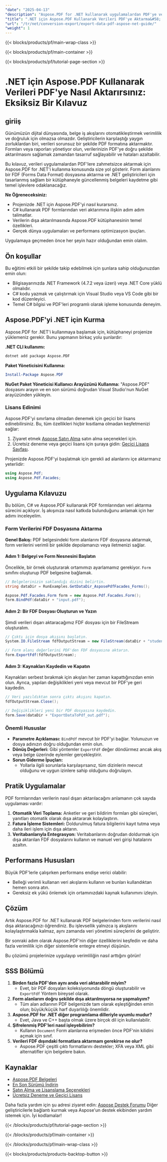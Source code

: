 ```yaml
---
"date": "2025-04-13"
"description": "Aspose.PDF for .NET kullanarak uygulamalardan PDF'ye verileri verimli bir şekilde nasıl aktaracağınızı öğrenin. Bu kılavuz, kurulumu, C# dilindeki kod örneklerini ve temel özellikleri kapsar."
"title": ".NET için Aspose.PDF Kullanarak Verileri PDF'ye Aktarma&#58; Tam Bir Kılavuz"
"url": "/tr/net/conversion-export/export-data-pdf-aspose-net-guide/"
"weight": 1
---
```


{{< blocks/products/pf/main-wrap-class >}}

{{< blocks/products/pf/main-container >}}

{{< blocks/products/pf/tutorial-page-section >}}


# .NET için Aspose.PDF Kullanarak Verileri PDF'ye Nasıl Aktarırsınız: Eksiksiz Bir Kılavuz

## giriiş

Günümüzün dijital dünyasında, belge iş akışlarını otomatikleştirmek verimlilik ve doğruluk için olmazsa olmazdır. Geliştiricilerin karşılaştığı yaygın zorluklardan biri, verileri sorunsuz bir şekilde PDF formatına aktarmaktır. Formları veya raporları yönetiyor olun, verilerinizin PDF'ye doğru şekilde aktarılmasını sağlamak zamandan tasarruf sağlayabilir ve hataları azaltabilir.

Bu kılavuz, verileri uygulamalardan PDF'lere zahmetsizce aktarmak için Aspose.PDF for .NET'i kullanma konusunda size yol gösterir. Form alanlarını bir FDF (Forms Data Format) dosyasına aktarma ve .NET geliştiricileri için tasarlanmış sağlam bir kütüphaneyle güncellenmiş belgeleri kaydetme gibi temel işlevlere odaklanacağız.

**Ne Öğreneceksiniz:**
- Projenizde .NET için Aspose.PDF'yi nasıl kurarsınız.
- C# kullanarak PDF formlarından veri aktarımına ilişkin adım adım talimatlar.
- Verilerin dışa aktarılmasında Aspose.PDF kütüphanesinin temel özellikleri.
- Gerçek dünya uygulamaları ve performans optimizasyon ipuçları.

Uygulamaya geçmeden önce her şeyin hazır olduğundan emin olalım.

## Ön koşullar

Bu eğitimi etkili bir şekilde takip edebilmek için şunlara sahip olduğunuzdan emin olun:
- Bilgisayarınızda .NET Framework (4.7.2 veya üzeri) veya .NET Core yüklü olmalıdır.
- C# kodu yazmak ve çalıştırmak için Visual Studio veya VS Code gibi bir kod düzenleyici.
- Temel C# bilgisi ve PDF'leri programlı olarak işleme konusunda deneyim.

## Aspose.PDF'yi .NET için Kurma

Aspose.PDF for .NET'i kullanmaya başlamak için, kütüphaneyi projenize yüklemeniz gerekir. Bunu yapmanın birkaç yolu şunlardır:

**.NET CLI kullanımı:**
```bash
dotnet add package Aspose.PDF
```

**Paket Yöneticisini Kullanma:**
```powershell
Install-Package Aspose.PDF
```

**NuGet Paket Yöneticisi Kullanıcı Arayüzünü Kullanma:**
"Aspose.PDF" dosyasını arayın ve en son sürümü doğrudan Visual Studio'nun NuGet arayüzünden yükleyin.

### Lisans Edinimi

Aspose.PDF'yi sınırlama olmadan denemek için geçici bir lisans edinebilirsiniz. Bu, tüm özellikleri hiçbir kısıtlama olmadan keşfetmenizi sağlar:
1. Ziyaret etmek [Aspose Satın Alma](https://purchase.aspose.com/buy) satın alma seçenekleri için.
2. Ücretsiz deneme veya geçici lisans için şuraya gidin: [Geçici Lisans Sayfası](https://purchase.aspose.com/temporary-license/).

Projenizde Aspose.PDF'yi başlatmak için gerekli ad alanlarını içe aktarmanız yeterlidir:
```csharp
using Aspose.Pdf;
using Aspose.Pdf.Facades;
```

## Uygulama Kılavuzu

Bu bölüm, C# ve Aspose.PDF kullanarak PDF formlarından veri aktarma sürecini açıklıyor. İş akışınıza nasıl katkıda bulunduğunu anlamak için her adımı inceleyelim.

### Form Verilerini FDF Dosyasına Aktarma

**Genel Bakış:**
PDF belgesindeki form alanlarını FDF dosyasına aktarmak, form verilerini verimli bir şekilde depolamanızı veya iletmenizi sağlar.

#### Adım 1: Belgeyi ve Form Nesnesini Başlatın

Öncelikle, bir örnek oluşturarak ortamımızı ayarlamamız gerekiyor. `Form` sınıfını oluşturup PDF belgesine bağlamak.
```csharp
// Belgelerinizin saklandığı dizini belirtin.
string dataDir = RunExamples.GetDataDir_AsposePdfFacades_Forms();

Aspose.Pdf.Facades.Form form = new Aspose.Pdf.Facades.Form();
form.BindPdf(dataDir + "input.pdf");
```
#### Adım 2: Bir FDF Dosyası Oluşturun ve Yazın

Şimdi verileri dışarı aktaracağımız FDF dosyası için bir FileStream oluşturalım.
```csharp
// Çıktı için dosya akışını başlatın.
System.IO.FileStream fdfOutputStream = new FileStream(dataDir + "student.fdf", FileMode.Create);

// Form alanı değerlerini PDF'den FDF dosyasına aktarın.
form.ExportFdf(fdfOutputStream);
```
#### Adım 3: Kaynakları Kaydedin ve Kapatın

Kaynakları serbest bırakmak için akışları her zaman kapattığınızdan emin olun. Ayrıca, yapılan değişiklikleri yeni veya mevcut bir PDF'ye geri kaydedin.
```csharp
// Veri yazıldıktan sonra çıktı akışını kapatın.
fdfOutputStream.Close();

// Değişiklikleri yeni bir PDF dosyasına kaydedin.
form.Save(dataDir + "ExportDataToPdf_out.pdf");
```
### Önemli Hususlar

- **Parametre Açıklaması:** `BindPdf` mevcut bir PDF'yi bağlar. Yolunuzun ve dosya adınızın doğru olduğundan emin olun.
- **Dönüş Değerleri:** Gibi yöntemler `ExportFdf` değer döndürmez ancak akış veya belge üzerinde eylemler gerçekleştirir.
- **Sorun Giderme İpuçları:**
  - Yollarla ilgili sorunlarla karşılaşırsanız, tüm dizinlerin mevcut olduğunu ve uygun izinlere sahip olduğunu doğrulayın.

## Pratik Uygulamalar

PDF formlarından verilerin nasıl dışarı aktarılacağını anlamanın çok sayıda uygulaması vardır:
1. **Otomatik Veri Toplama:** Anketler ve geri bildirim formları gibi süreçleri, yanıtları otomatik olarak dışa aktararak kolaylaştırın.
2. **Fatura İşleme Sistemleri:** Doldurulmuş fatura bilgilerini kayıt tutma veya daha ileri işlem için dışa aktarın.
3. **Veritabanlarıyla Entegrasyon:** Veritabanlarını doğrudan doldurmak için dışa aktarılan FDF dosyalarını kullanın ve manuel veri girişi hatalarını azaltın.

## Performans Hususları

Büyük PDF'lerle çalışırken performans endişe verici olabilir:
- Belleği verimli kullanan veri akışlarını kullanın ve bunları kullandıktan hemen sonra atın.
- Gereksiz ek yükü önlemek için ortamınızdaki kaynak kullanımını izleyin.

## Çözüm

Artık Aspose.PDF for .NET kullanarak PDF belgelerinden form verilerini nasıl dışa aktaracağınızı öğrendiniz. Bu işlevsellik yalnızca iş akışlarını kolaylaştırmakla kalmaz, aynı zamanda veri yönetimi süreçlerini de geliştirir.

Bir sonraki adım olarak Aspose.PDF'nin diğer özelliklerini keşfedin ve daha fazla verimlilik için diğer sistemlerle entegre etmeyi düşünün.

Bu çözümü projelerinize uygulayıp verimliliğin nasıl arttığını görün!

## SSS Bölümü

1. **Birden fazla PDF'den aynı anda veri aktarabilir miyim?**
   - Evet, bir PDF dosyaları koleksiyonunda döngü oluşturabilir ve `ExportFdf` Yöntem bireysel olarak.
2. **Form alanlarım doğru şekilde dışa aktarılmıyorsa ne yapmalıyım?**
   - Tüm alan adlarının PDF belgenizde tam olarak eşleştiğinden emin olun; büyük/küçük harf duyarlılığı önemlidir.
3. **Aspose.PDF for .NET diğer programlama dilleriyle uyumlu mudur?**
   - Evet, Java ve C++ başta olmak üzere birçok dil için kullanılabilir.
4. **Şifrelenmiş PDF'leri nasıl işleyebilirim?**
   - Kullanın `Document` Form alanlarına erişmeden önce PDF'nin kilidini açmak için sınıf.
5. **Verileri FDF dışındaki formatlara aktarmam gerekirse ne olur?**
   - Aspose.PDF çeşitli çıktı formatlarını destekler; XFA veya XML gibi alternatifler için belgelere bakın.

## Kaynaklar

- [Aspose.PDF Belgeleri](https://reference.aspose.com/pdf/net/)
- [En Son Sürümü İndirin](https://releases.aspose.com/pdf/net/)
- [Satın Alma ve Lisanslama Seçenekleri](https://purchase.aspose.com/buy)
- [Ücretsiz Deneme ve Geçici Lisans](https://releases.aspose.com/pdf/net/)

Daha fazla yardım için şu adresi ziyaret edin: [Aspose Destek Forumu](https://forum.aspose.com/c/pdf/10) Diğer geliştiricilerle bağlantı kurmak veya Aspose'un destek ekibinden yardım istemek için. İyi kodlamalar!

{{< /blocks/products/pf/tutorial-page-section >}}

{{< /blocks/products/pf/main-container >}}

{{< /blocks/products/pf/main-wrap-class >}}

{{< blocks/products/products-backtop-button >}}